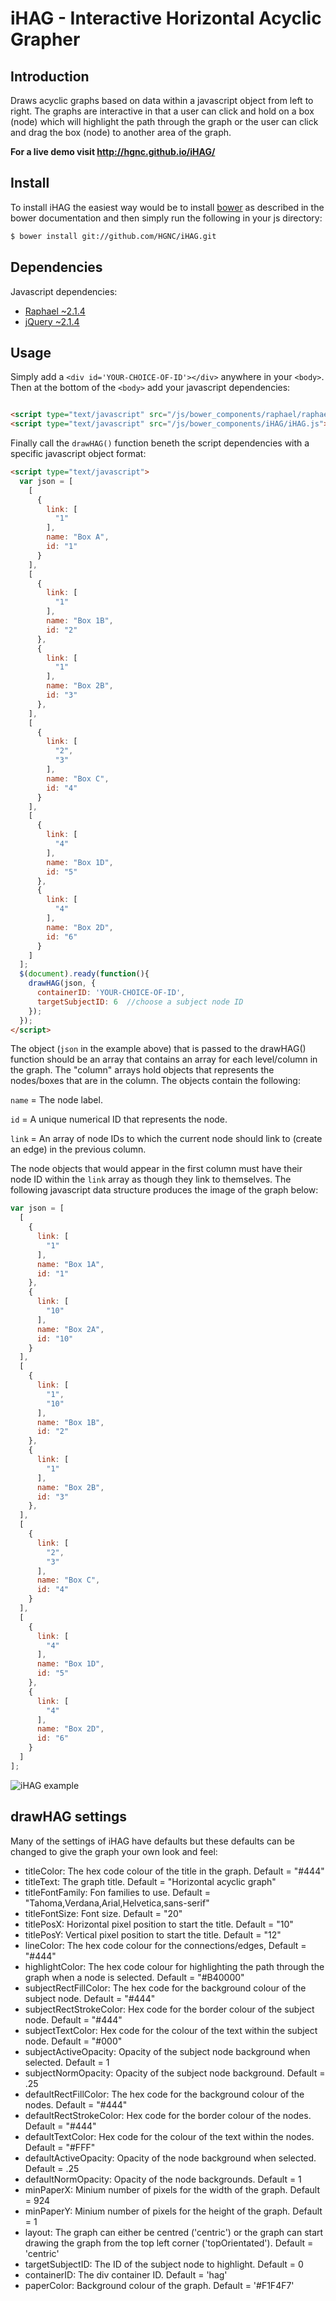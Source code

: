 # iHAG - Interactive Horizontal Acyclic Grapher 

## Introduction
Draws acyclic graphs based on data within a javascript object from left to right. The graphs are interactive in that a user can click and hold on a box (node) which will highlight the path through the graph or the user can click and drag the box (node) to another area of the graph.

**For a live demo visit http://hgnc.github.io/iHAG/**

## Install
To install iHAG the easiest way would be to install [bower](http://bower.io) as described in the bower documentation and then simply run the following in your js directory:
```sh
$ bower install git://github.com/HGNC/iHAG.git
```
## Dependencies
Javascript dependencies:
- [Raphael ~2.1.4](https://github.com/DmitryBaranovskiy/raphael)
- [jQuery ~2.1.4](https://github.com/jquery/jquery)

## Usage
Simply add a `<div id='YOUR-CHOICE-OF-ID'></div>` anywhere in your `<body>`.
Then at the bottom of the `<body>` add your javascript dependencies:
```html

<script type="text/javascript" src="/js/bower_components/raphael/raphael-min.js"></script>
<script type="text/javascript" src="/js/bower_components/iHAG/iHAG.js"></script>
```
Finally call the `drawHAG()` function beneth the script dependencies with a specific javascript object format:
```html
<script type="text/javascript">
  var json = [
    [
      {
        link: [
          "1"
        ],
        name: "Box A",
        id: "1"
      }
    ],
    [
      {
        link: [
          "1"
        ],
        name: "Box 1B",
        id: "2"
      },
      {
        link: [
          "1"
        ],
        name: "Box 2B",
        id: "3"
      },
    ],
    [
      {
        link: [
          "2",
          "3"
        ],
        name: "Box C",
        id: "4"
      }
    ],
    [
      {
        link: [
          "4"
        ],
        name: "Box 1D",
        id: "5"
      },
      {
        link: [
          "4"
        ],
        name: "Box 2D",
        id: "6"
      }
    ]
  ];
  $(document).ready(function(){
    drawHAG(json, {
      containerID: 'YOUR-CHOICE-OF-ID',
      targetSubjectID: 6  //choose a subject node ID
    });
  });
</script>
```
The object (`json` in the example above) that is passed to the drawHAG() function should be an array that contains an array for each
level/column in the graph. The "column" arrays hold objects that represents the nodes/boxes that are in the column. The objects contain
the following:

`name` = The node label.

`id` = A unique numerical ID that represents the node.

`link` = An array of node IDs to which the current node should link to (create an edge) in the previous column.

The node objects that would appear in the first column must have their node ID within the `link` array as though they link to themselves. The following javascript data structure produces the image of the graph below:
```javascript
var json = [
  [
    {
      link: [
        "1"
      ],
      name: "Box 1A",
      id: "1"
    },
    {
      link: [
        "10"
      ],
      name: "Box 2A",
      id: "10"
    }
  ],
  [
    {
      link: [
        "1",
        "10"
      ],
      name: "Box 1B",
      id: "2"
    },
    {
      link: [
        "1"
      ],
      name: "Box 2B",
      id: "3"
    },
  ],
  [
    {
      link: [
        "2",
        "3"
      ],
      name: "Box C",
      id: "4"
    }
  ],
  [
    {
      link: [
        "4"
      ],
      name: "Box 1D",
      id: "5"
    },
    {
      link: [
        "4"
      ],
      name: "Box 2D",
      id: "6"
    }
  ]
];
```
![iHAG example](https://cloud.githubusercontent.com/assets/9589542/11692076/c3be13fe-9e95-11e5-94df-5a36294cb499.png)

## drawHAG settings
Many of the settings of iHAG have defaults but these defaults can be changed to give the graph your own look and feel:
- titleColor: The hex code colour of the title in the graph. Default = "#444"
- titleText: The graph title. Default = "Horizontal acyclic graph"
- titleFontFamily: Fon families to use. Default = "Tahoma,Verdana,Arial,Helvetica,sans-serif"
- titleFontSize: Font size. Default = "20"
- titlePosX: Horizontal pixel position to start the title. Default = "10"
- titlePosY: Vertical pixel position to start the title. Default = "12"
- lineColor: The hex code colour for the connections/edges, Default = "#444"
- highlightColor: The hex code colour for highlighting the path through the graph when a node is selected. Default = "#B40000"
- subjectRectFillColor: The hex code for the background colour of the subject node. Default = "#444"
- subjectRectStrokeColor: Hex code for the border colour of the subject node. Default = "#444"
- subjectTextColor: Hex code for the colour of the text within the subject node. Default = "#000"
- subjectActiveOpacity: Opacity of the subject node background when selected. Default = 1
- subjectNormOpacity: Opacity of the subject node background. Default = .25
- defaultRectFillColor: The hex code for the background colour of the nodes. Default = "#444"
- defaultRectStrokeColor: Hex code for the border colour of the nodes. Default = "#444"
- defaultTextColor: Hex code for the colour of the text within the nodes. Default = "#FFF"
- defaultActiveOpacity: Opacity of the node background when selected. Default = .25
- defaultNormOpacity: Opacity of the node backgrounds. Default = 1
- minPaperX: Minium number of pixels for the width of the graph. Default = 924
- minPaperY: Minium number of pixels for the height of the graph. Default = 1
- layout: The graph can either be centred ('centric') or the graph can start drawing the graph from the top left corner ('topOrientated'). Default = 'centric'
- targetSubjectID: The ID of the subject node to highlight. Default = 0
- containerID: The div container ID. Default = 'hag'
- paperColor: Background colour of the graph. Default = '#F1F4F7'

